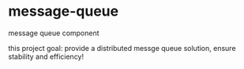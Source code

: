 # message-queue
message queue component

this project goal: provide a distributed messge queue solution, ensure stability and efficiency!
